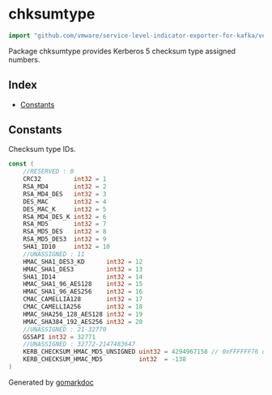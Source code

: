 <!-- Code generated by gomarkdoc. DO NOT EDIT -->

# chksumtype

```go
import "github.com/vmware/service-level-indicator-exporter-for-kafka/vendor/github.com/jcmturner/gokrb5/v8/iana/chksumtype"
```

Package chksumtype provides Kerberos 5 checksum type assigned numbers.

## Index

- [Constants](<#constants>)


## Constants

Checksum type IDs.

```go
const (
    //RESERVED : 0
    CRC32         int32 = 1
    RSA_MD4       int32 = 2
    RSA_MD4_DES   int32 = 3
    DES_MAC       int32 = 4
    DES_MAC_K     int32 = 5
    RSA_MD4_DES_K int32 = 6
    RSA_MD5       int32 = 7
    RSA_MD5_DES   int32 = 8
    RSA_MD5_DES3  int32 = 9
    SHA1_ID10     int32 = 10
    //UNASSIGNED : 11
    HMAC_SHA1_DES3_KD      int32 = 12
    HMAC_SHA1_DES3         int32 = 13
    SHA1_ID14              int32 = 14
    HMAC_SHA1_96_AES128    int32 = 15
    HMAC_SHA1_96_AES256    int32 = 16
    CMAC_CAMELLIA128       int32 = 17
    CMAC_CAMELLIA256       int32 = 18
    HMAC_SHA256_128_AES128 int32 = 19
    HMAC_SHA384_192_AES256 int32 = 20
    //UNASSIGNED : 21-32770
    GSSAPI int32 = 32771
    //UNASSIGNED : 32772-2147483647
    KERB_CHECKSUM_HMAC_MD5_UNSIGNED uint32 = 4294967158 // 0xFFFFFF76 documentation says this is -138 but in an unsigned int this is 4294967158
    KERB_CHECKSUM_HMAC_MD5          int32  = -138
)
```



Generated by [gomarkdoc](<https://github.com/princjef/gomarkdoc>)
